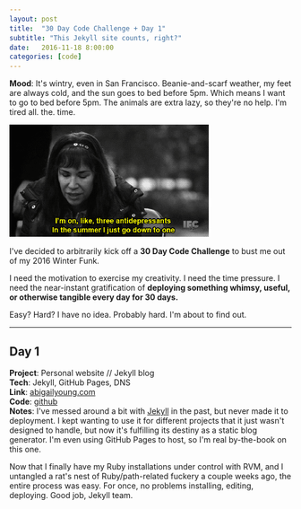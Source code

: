 ```yaml
---
layout: post
title:  "30 Day Code Challenge + Day 1"
subtitle: "This Jekyll site counts, right?"
date:   2016-11-18 8:00:00
categories: [code]
---
```


**Mood**: It's wintry, even in San Francisco. Beanie-and-scarf weather, my feet are always cold, and the sun goes to bed before 5pm. Which means I want to go to bed before 5pm. The animals are extra lazy, so they're no help. I'm tired all. the. time.

![](/assets/img/sad.gif)

I've decided to arbitrarily kick off a **30 Day Code Challenge** to bust me out of my 2016 Winter Funk.

I need the motivation to exercise my creativity. I need the time pressure. I need the near-instant gratification of **deploying something whimsy, useful, or otherwise tangible every day for 30 days.**

Easy? Hard? I have no idea. Probably hard. I'm about to find out.

____

## Day 1
**Project**: Personal website // Jekyll blog  
**Tech**: Jekyll, GitHub Pages, DNS  
**Link**: [abigailyoung.com](http://abigailyoung.com)   
**Code**: [github](http://github.com/abbyoung/abbyoung.github.io)  
**Notes**: I've messed around a bit with [Jekyll](http://jekyllrb.com) in the past, but never made it to deployment. I kept wanting to use it for different projects that it just wasn't designed to handle, but now it's fulfilling its destiny as a static blog generator. I'm even using GitHub Pages to host, so I'm real by-the-book on this one.  

Now that I finally have my Ruby installations under control with RVM, and I untangled a rat's nest of Ruby/path-related fuckery a couple weeks ago, the entire process was easy. For once, no problems installing, editing, deploying. Good job, Jekyll team.
